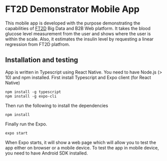 # FT2D Demonstrator Mobile App 

This mobile app is developed with the purpose demonstrating the capabilities of [FT2D](https://dashin.eu/ft2d) Big Data and B2B Web platform. It takes the blood glucose level measurement from the user and shows where the user is within the scale. Also, it estimates the insulin level by requesting a linear regression from FT2D platfrom. 

## Installation and testing 
App is written in Typescript using React Native. You need to have Node.js (> 10) and npm installed. First install Typescript and Expo client (for React Native) 
```
npm install -g typescript 
npm install -g expo-cli 
```
Then run the following to install the dependencies
```
npm install
```
Finally run the Expo.
```
expo start
```
When Expo starts, it will show a web page which will allow you to test the app either on browser or a mobile device. To test the app in mobile device, you need to have Android SDK installed. 